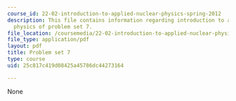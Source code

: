 ```yaml
---
course_id: 22-02-introduction-to-applied-nuclear-physics-spring-2012
description: This file contains information regarding introduction to applied nuclear
  physics of problem set 7.
file_location: /coursemedia/22-02-introduction-to-applied-nuclear-physics-spring-2012/25c817c419d08425a45786dc44273164_MIT22_02S12_pset7.pdf
file_type: application/pdf
layout: pdf
title: Problem set 7
type: course
uid: 25c817c419d08425a45786dc44273164

---
```

None